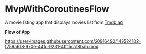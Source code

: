 # MvpWithCoroutinesFlow

A movie listing app that displays movies list from <a href="https://developers.themoviedb.org/3">Tmdb api</a>

<b>Flow of App</b>

https://user-images.githubusercontent.com/20916492/149524102-f759a618-970e-44fc-9231-4ff15da18bab.mp4

